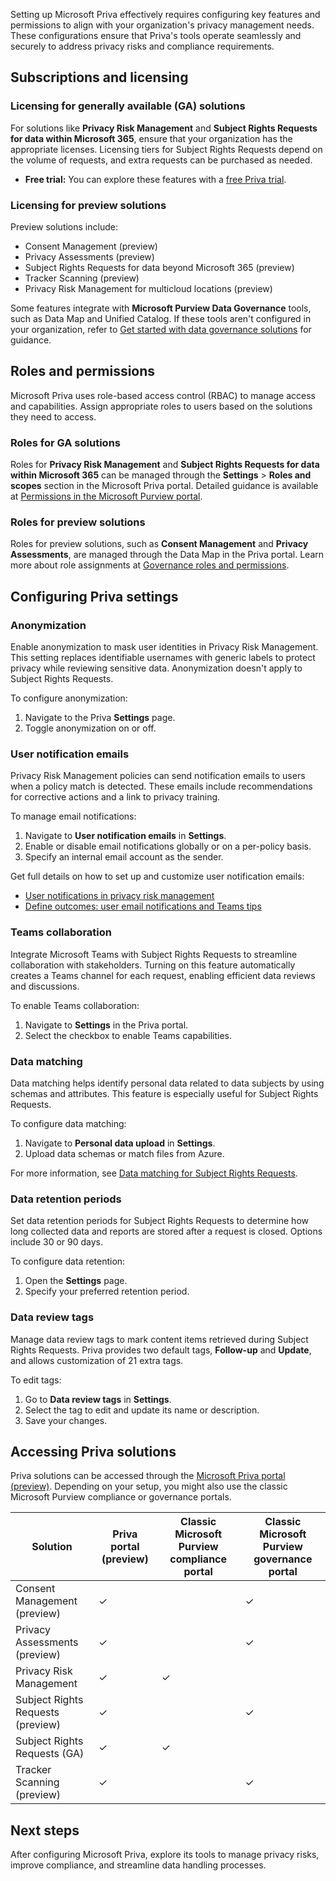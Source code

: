 Setting up Microsoft Priva effectively requires configuring key features and permissions to align with your organization's privacy management needs. These configurations ensure that Priva's tools operate seamlessly and securely to address privacy risks and compliance requirements.

## Subscriptions and licensing

### Licensing for generally available (GA) solutions

For solutions like **Privacy Risk Management** and **Subject Rights Requests for data within Microsoft 365**, ensure that your organization has the appropriate licenses. Licensing tiers for Subject Rights Requests depend on the volume of requests, and extra requests can be purchased as needed.

- **Free trial:** You can explore these features with a [free Priva trial](/privacy/priva/priva-trial?azure-portal=true).

### Licensing for preview solutions

Preview solutions include:

- Consent Management (preview)
- Privacy Assessments (preview)
- Subject Rights Requests for data beyond Microsoft 365 (preview)
- Tracker Scanning (preview)
- Privacy Risk Management for multicloud locations (preview)

Some features integrate with **Microsoft Purview Data Governance** tools, such as Data Map and Unified Catalog. If these tools aren't configured in your organization, refer to [Get started with data governance solutions](/purview/purview-portal?azure-portal=true#get-started-with-data-governance-solutions) for guidance.

## Roles and permissions

Microsoft Priva uses role-based access control (RBAC) to manage access and capabilities. Assign appropriate roles to users based on the solutions they need to access.

### Roles for GA solutions

Roles for **Privacy Risk Management** and **Subject Rights Requests for data within Microsoft 365** can be managed through the **Settings** > **Roles and scopes** section in the Microsoft Priva portal. Detailed guidance is available at [Permissions in the Microsoft Purview portal](/purview/purview-permissions?azure-portal=true).

### Roles for preview solutions

Roles for preview solutions, such as **Consent Management** and **Privacy Assessments**, are managed through the Data Map in the Priva portal. Learn more about role assignments at [Governance roles and permissions](/purview/data-governance-roles-permissions?azure-portal=true).

## Configuring Priva settings

### Anonymization

Enable anonymization to mask user identities in Privacy Risk Management. This setting replaces identifiable usernames with generic labels to protect privacy while reviewing sensitive data. Anonymization doesn't apply to Subject Rights Requests.

To configure anonymization:

1. Navigate to the Priva **Settings** page.
1. Toggle anonymization on or off.

### User notification emails

Privacy Risk Management policies can send notification emails to users when a policy match is detected. These emails include recommendations for corrective actions and a link to privacy training.

To manage email notifications:

1. Navigate to **User notification emails** in **Settings**.
1. Enable or disable email notifications globally or on a per-policy basis.
1. Specify an internal email account as the sender.

Get full details on how to set up and customize user notification emails:

- [User notifications in privacy risk management](/privacy/priva/risk-management-notifications?azure-portal=true)
- [Define outcomes: user email notifications and Teams tips](/privacy/priva/risk-management-policies?azure-portal=true#define-outcomes-user-email-notifications-and-teams-tips)

### Teams collaboration

Integrate Microsoft Teams with Subject Rights Requests to streamline collaboration with stakeholders. Turning on this feature automatically creates a Teams channel for each request, enabling efficient data reviews and discussions.

To enable Teams collaboration:

1. Navigate to **Settings** in the Priva portal.
1. Select the checkbox to enable Teams capabilities.

### Data matching

Data matching helps identify personal data related to data subjects by using schemas and attributes. This feature is especially useful for Subject Rights Requests.

To configure data matching:

1. Navigate to **Personal data upload** in **Settings**.
1. Upload data schemas or match files from Azure.

For more information, see [Data matching for Subject Rights Requests](/privacy/priva/subject-rights-requests-data-match?azure-portal=true).

### Data retention periods

Set data retention periods for Subject Rights Requests to determine how long collected data and reports are stored after a request is closed. Options include 30 or 90 days.

To configure data retention:

1. Open the **Settings** page.
1. Specify your preferred retention period.

### Data review tags

Manage data review tags to mark content items retrieved during Subject Rights Requests. Priva provides two default tags, **Follow-up** and **Update**, and allows customization of 21 extra tags.

To edit tags:

1. Go to **Data review tags** in **Settings**.
1. Select the tag to edit and update its name or description.
1. Save your changes.

## Accessing Priva solutions

Priva solutions can be accessed through the [Microsoft Priva portal (preview)](https://purview.microsoft.com/priva?azure-portal=true). Depending on your setup, you might also use the classic Microsoft Purview compliance or governance portals.

| Solution| Priva portal (preview) | Classic Microsoft Purview compliance portal | Classic Microsoft Purview governance portal |
|-----|-----|-----|-----|
| Consent Management (preview) | ✓ | | ✓ |
| Privacy Assessments (preview) | ✓ | | ✓ |
| Privacy Risk Management | ✓  | ✓ | |
| Subject Rights Requests (preview) |✓| | ✓ |
| Subject Rights Requests (GA) | ✓ | ✓ | |
| Tracker Scanning (preview) | ✓ | | ✓ |

## Next steps

After configuring Microsoft Priva, explore its tools to manage privacy risks, improve compliance, and streamline data handling processes.

